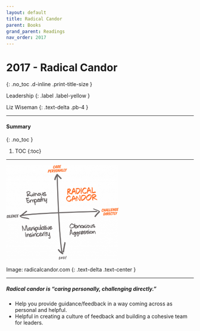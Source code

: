 ```yaml
---
layout: default
title: Radical Candor 
parent: Books
grand_parent: Readings
nav_order: 2017
---
```


# 2017 - Radical Candor
{: .no_toc .d-inline .print-title-size }

Leadership
{: .label .label-yellow }

Liz Wiseman
{: .text-delta .pb-4 }

---

#### Summary 
{: .no_toc }

1. TOC
{:toc}

---
<div class="reading_img_container">
    <img src = "/assets/images/radicalcandor.png" style="height:60%;width:60%;">
</div>

Image: radicalcandor.com
{: .text-delta .text-center }

---

##### Radical candor is “caring personally, challenging directly.”
- Help you provide guidance/feedback in a way coming across as personal and helpful.
- Helpful in creating a culture of feedback and building a cohesive team for leaders.



